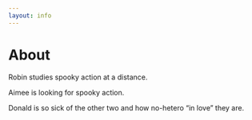 ```yaml
---
layout: info
---
```


# About

Robin studies spooky action at a distance.

Aimee is looking for spooky action.

Donald is so sick of the other two and how no-hetero “in love” they are.
